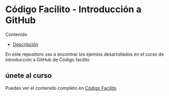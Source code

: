 # Código Facilito - Introducción a GitHub


Contenido
- [Descripción](
    https://github.com/pintofelipe/CodigoFacilito/issues
)

En este repositoro vas a encontrar los ejemlos desarrollados en el curso de introducción a GitHub de Código facilito

## únete al curso

Puedes ver el contenido completo en
[Código Facilito](http://www.codigofacilito.com)
